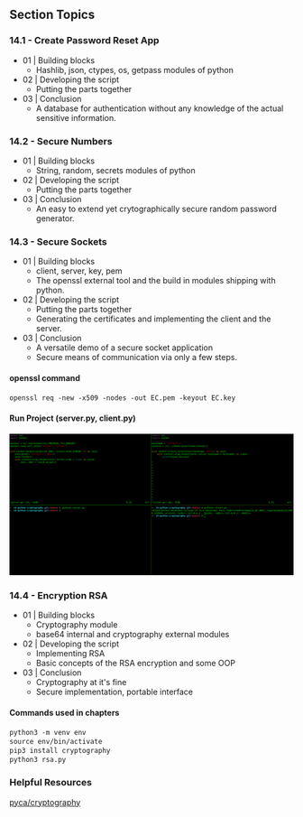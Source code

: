 ## Section Topics

### 14.1 - Create Password Reset App

- 01 | Building blocks
    - Hashlib, json, ctypes, os, getpass modules of python
- 02 | Developing the script
    - Putting the parts together
- 03 | Conclusion
    - A database for authentication without any knowledge of the actual sensitive
      information.

### 14.2 - Secure Numbers

- 01 | Building blocks
    - String, random, secrets modules of python
- 02 | Developing the script
    - Putting the parts together
- 03 | Conclusion
    - An easy to extend yet crytographically secure random password generator.

### 14.3 - Secure Sockets

- 01 | Building blocks
    - client, server, key, pem
    - The openssl external tool and the build in modules shipping with python.
- 02 | Developing the script
    - Putting the parts together
    - Generating the certificates and implementing the client and the server.
- 03 | Conclusion
    - A versatile demo of a secure socket application
    - Secure means of communication via only a few steps.


#### openssl command

```
openssl req -new -x509 -nodes -out EC.pem -keyout EC.key
```

#### Run Project (server.py, client.py)

![Server - Client Program](run-server-client.png)

### 14.4 - Encryption RSA

- 01 | Building blocks
    - Cryptography module
    - base64 internal and cryptography external modules
- 02 | Developing the script
    - Implementing RSA
    - Basic concepts of the RSA encryption and some OOP
- 03 | Conclusion
    - Cryptography at it's fine
    - Secure implementation, portable interface

#### Commands used in chapters
```
python3 -m venv env
source env/bin/activate
pip3 install cryptography
python3 rsa.py
```

### Helpful Resources

[pyca/cryptography](https://cryptography.io/en/latest/)
